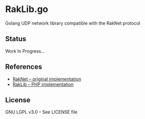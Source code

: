 # RakLib.go

Golang UDP network library compatible with the RakNet protocol

## Status

Work In Progress…

## References

 - [RakNet – original implementation](https://github.com/OculusVR/RakNet)
 - [RakLib – PHP implementation](https://github.com/PocketMine/RakLib)

## License

GNU LGPL v3.0 – See LICENSE file
